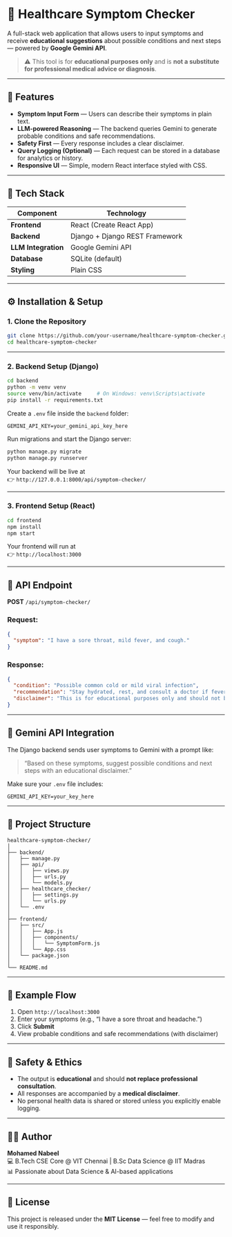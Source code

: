 # 🏥 Healthcare Symptom Checker

A full-stack web application that allows users to input symptoms and receive **educational suggestions** about possible conditions and next steps — powered by **Google Gemini API**.  

> ⚠️ This tool is for **educational purposes only** and is **not a substitute for professional medical advice or diagnosis**.

---

## 🚀 Features

- **Symptom Input Form** — Users can describe their symptoms in plain text.  
- **LLM-powered Reasoning** — The backend queries Gemini to generate probable conditions and safe recommendations.  
- **Safety First** — Every response includes a clear disclaimer.  
- **Query Logging (Optional)** — Each request can be stored in a database for analytics or history.  
- **Responsive UI** — Simple, modern React interface styled with CSS.

---

## 🧩 Tech Stack

| Component | Technology |
|------------|-------------|
| **Frontend** | React (Create React App) |
| **Backend** | Django + Django REST Framework |
| **LLM Integration** | Google Gemini API |
| **Database** | SQLite (default) |
| **Styling** | Plain CSS |

---

## ⚙️ Installation & Setup

### 1. Clone the Repository
```bash
git clone https://github.com/your-username/healthcare-symptom-checker.git
cd healthcare-symptom-checker
```

---

### 2. Backend Setup (Django)

```bash
cd backend
python -m venv venv
source venv/bin/activate     # On Windows: venv\Scripts\activate
pip install -r requirements.txt
```

Create a `.env` file inside the `backend` folder:

```
GEMINI_API_KEY=your_gemini_api_key_here
```

Run migrations and start the Django server:

```bash
python manage.py migrate
python manage.py runserver
```

Your backend will be live at  
👉 `http://127.0.0.1:8000/api/symptom-checker/`

---

### 3. Frontend Setup (React)

```bash
cd frontend
npm install
npm start
```

Your frontend will run at  
👉 `http://localhost:3000`

---

## 🔗 API Endpoint

**POST** `/api/symptom-checker/`

### Request:

```json
{
  "symptom": "I have a sore throat, mild fever, and cough."
}
```

### Response:

```json
{
  "condition": "Possible common cold or mild viral infection",
  "recommendation": "Stay hydrated, rest, and consult a doctor if fever persists beyond 3 days.",
  "disclaimer": "This is for educational purposes only and should not be considered medical advice."
}
```

---

## 🧠 Gemini API Integration

The Django backend sends user symptoms to Gemini with a prompt like:

> “Based on these symptoms, suggest possible conditions and next steps with an educational disclaimer.”

Make sure your `.env` file includes:

```
GEMINI_API_KEY=your_key_here
```

---

## 📁 Project Structure

```
healthcare-symptom-checker/
│
├── backend/
│   ├── manage.py
│   ├── api/
│   │   ├── views.py
│   │   ├── urls.py
│   │   └── models.py
│   ├── healthcare_checker/
│   │   ├── settings.py
│   │   └── urls.py
│   └── .env
│
├── frontend/
│   ├── src/
│   │   ├── App.js
│   │   ├── components/
│   │   │   └── SymptomForm.js
│   │   └── App.css
│   └── package.json
│
└── README.md
```

---

## 🧪 Example Flow

1. Open `http://localhost:3000`  
2. Enter your symptoms (e.g., “I have a sore throat and headache.”)  
3. Click **Submit**  
4. View probable conditions and safe recommendations (with disclaimer)

---

## 🧷 Safety & Ethics

* The output is **educational** and should **not replace professional consultation**.  
* All responses are accompanied by a **medical disclaimer**.  
* No personal health data is shared or stored unless you explicitly enable logging.

---

## 🧑‍💻 Author

**Mohamed Nabeel**  
💻 B.Tech CSE Core @ VIT Chennai | B.Sc Data Science @ IIT Madras  
📊 Passionate about Data Science & AI-based applications

---

## 📜 License

This project is released under the **MIT License** — feel free to modify and use it responsibly.
